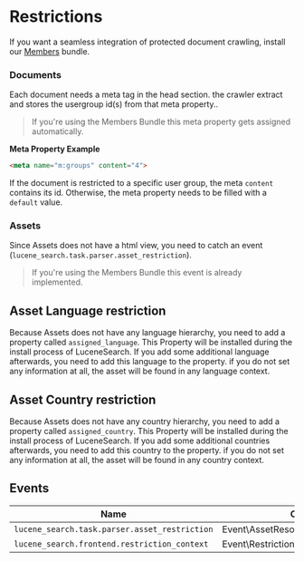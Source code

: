 # Restrictions
If you want a seamless integration of protected document crawling, install our [Members](https://github.com/dachcom-digital/pimcore-members) bundle.


### Documents
Each document needs a meta tag in the head section. the crawler extract and stores the usergroup id(s) from that meta property.. 

> If you're using the Members Bundle this meta property gets assigned automatically.

**Meta Property Example**
```html
<meta name="m:groups" content="4">
```

If the document is restricted to a specific user group, the meta `content` contains its id. Otherwise, the meta property needs to be filled with a `default` value.

### Assets
Since Assets does not have a html view, you need to catch an event (`lucene_search.task.parser.asset_restriction`). 
 > If you're using the Members Bundle this event is already implemented.

## Asset Language restriction
Because Assets does not have any language hierarchy, you need to add a property called `assigned_language`. This Property will be installed during the install process of LuceneSearch.
If you add some additional language afterwards, you need to add this language to the property. if you do not set any information at all, the asset will be found in any language context.

## Asset Country restriction
Because Assets does not have any country hierarchy, you need to add a property called `assigned_country`. This Property will be installed during the install process of LuceneSearch.
If you add some additional countries afterwards, you need to add this country to the property. if you do not set any information at all, the asset will be found in any country context.

## Events

| Name | Class | Setter |
|---------------------|-------------|-------------------------------|
| `lucene_search.task.parser.asset_restriction` | Event\AssetResourceRestrictionEvent | setRestrictions, setAsset |
| `lucene_search.frontend.restriction_context` | Event\RestrictionContextEvent | setAllowedRestrictionGroups |
